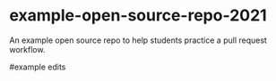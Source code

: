 # example-open-source-repo-2021

An example open source repo to help students practice a pull request workflow.


#example edits
